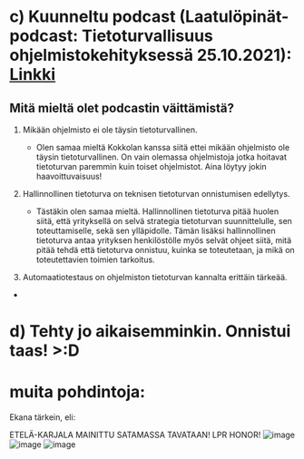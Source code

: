 















# c) Kuunneltu podcast (Laatulöpinät-podcast: Tietoturvallisuus ohjelmistokehityksessä 25.10.2021): [Linkki](https://www.arter.fi/podcast/laatulopinat-podcast-tietoturvallisuus-ohjelmistokehityksessa-tarkastele-kokonaisuutta-ja-hyodynna-viitekehykset/)
  
   ## Mitä mieltä olet podcastin väittämistä?
   

1. Mikään ohjelmisto ei ole täysin tietoturvallinen.
   - Olen samaa mieltä Kokkolan kanssa siitä ettei mikään ohjelmisto ole täysin tietoturvallinen. On vain olemassa ohjelmistoja jotka hoitavat tietoturvan paremmin kuin toiset ohjelmistot. Aina löytyy jokin haavoittuvaisuus!
  
2. Hallinnollinen tietoturva on teknisen tietoturvan onnistumisen edellytys.
   - Tästäkin olen samaa mieltä. Hallinnollinen tietoturva pitää huolen siitä, että yrityksellä on selvä strategia tietoturvan suunnittelulle, sen toteuttamiselle, sekä sen ylläpidolle. Tämän lisäksi hallinnollinen tietoturva antaa yrityksen henkilöstölle myös selvät ohjeet siitä, mitä pitää tehdä että tietoturva onnistuu, kuinka se toteutetaan, ja mikä on toteutettavien toimien tarkoitus.

3. Automaatiotestaus on ohjelmiston tietoturvan kannalta erittäin tärkeää.
  -





# d) Tehty jo aikaisemminkin. Onnistui taas! >:D

# muita pohdintoja:

Ekana tärkein, eli:

ETELÄ-KARJALA MAINITTU SATAMASSA TAVATAAN!
LPR HONOR!
![image](https://github.com/user-attachments/assets/a56b8673-7337-4cf2-8734-f0744c610f71)
![image](https://github.com/user-attachments/assets/b4f9271d-9a7a-4093-ae57-31b9ceb7b347)
![image](https://github.com/user-attachments/assets/eba3e5e4-9f0c-4648-a72c-9635bb4112db)


